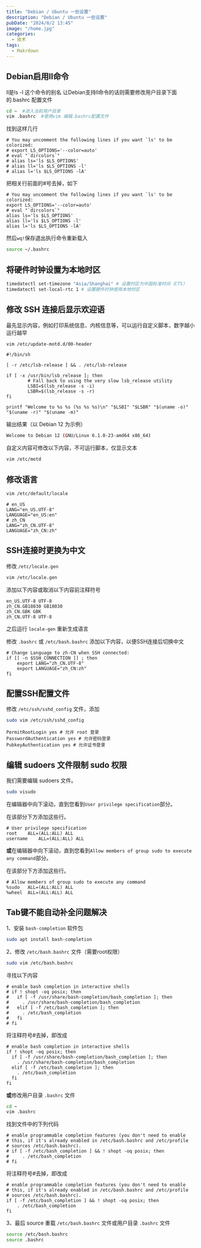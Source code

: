 ```yaml
---
title: "Debian / Ubuntu 一些设置"
description: "Debian / Ubuntu 一些设置"
pubDate: "2024/8/2 13:45"
image: "/home.jpg"
categories:
  - 技术
tags:
  - Makrdown
---
```


## Debian启用ll命令

ll是ls -l 这个命令的别名
让Debian支持ll命令的话则需要修改用户目录下面的.bashrc 配置文件
```bash
cd ~  #进入当前用户目录
vim .bashrc  #使用vim 编辑.bashrc配置文件
```
找到这样几行
```vim
# You may uncomment the following lines if you want `ls' to be colorized:
# export LS_OPTIONS='--color=auto'
# eval "`dircolors`"
# alias ls='ls $LS_OPTIONS'
# alias ll='ls $LS_OPTIONS -l'
# alias l='ls $LS_OPTIONS -lA' 
```
把相关行前面的#号去掉，如下
```vim
# You may uncomment the following lines if you want `ls' to be colorized:
export LS_OPTIONS='--color=auto'
# eval "`dircolors`"
alias ls='ls $LS_OPTIONS'
alias ll='ls $LS_OPTIONS -l'
alias l='ls $LS_OPTIONS -lA'
```
然后```wq!```保存退出执行命令重新载入
```bash
source ~/.bashrc
```

## 将硬件时钟设置为本地时区
```bash
timedatectl set-timezone "Asia/Shanghai" # 设置时区为中国标准时间（CTS）
timedatectl set-local-rtc 1 # 设置硬件时钟使用本地时区
```

## 修改 SSH 连接后显示欢迎语

最先显示内容，例如打印系统信息、内核信息等，可以运行自定义脚本，数字越小运行越早

```bash
vim /etc/update-motd.d/00-header 
```

```vim
#!/bin/sh

[ -r /etc/lsb-release ] && . /etc/lsb-release

if [ -x /usr/bin/lsb_release ]; then
        # Fall back to using the very slow lsb_release utility
        LSBI=$(lsb_release -s -i)
        LSBR=$(lsb_release -s -r)
fi

printf "Welcome to %s %s (%s %s %s)\n" "$LSBI" "$LSBR" "$(uname -o)" "$(uname -r)" "$(uname -m)"
```
输出结果（以 Debian 12 为示例）

```bash
Welcome to Debian 12 (GNU/Linux 6.1.0-23-amd64 x86_64)
```
自定义内容可修改以下内容，不可运行脚本，仅显示文本

```bash 
vim /etc/motd
```

## 修改语言

```bash
vim /etc/default/locale
```
```vim
# en_US
LANG="en_US.UTF-8"
LANGUAGE="en_US:en" 
# zh_CN
LANG="zh_CN.UTF-8"
LANGUAGE="zh_CN:zh" 
```

## SSH连接时更换为中文

修改 ```/etc/locale.gen```

```bash
vim /etc/locale.gen
```
添加以下内容或取消以下内容前注释符号
```vim
en_US.UTF-8 UTF-8
zh_CN.GB18030 GB18030
zh_CN.GBK GBK
zh_CN.UTF-8 UTF-8
``` 
之后运行 ```locale-gen``` 重新生成语言

修改 ```.bashrc``` 或 ```/etc/bash.bashrc``` 添加以下内容，以便SSH连接后切换中文
```vim 
# Change Language to zh-CN when SSH connected:
if [[ -n $SSH_CONNECTION ]] ; then
    export LANG="zh_CN.UTF-8"
    export LANGUAGE="zh_CN:zh"
fi
```

## 配置SSH配置文件
修改 ```/etc/ssh/sshd_config``` 文件，添加
```bash
sudo vim /etc/ssh/sshd_config
```
```vim
PermitRootLogin yes # 允许 root 登录
PasswordAuthentication yes # 允许密码登录
PubkeyAuthentication yes # 允许证书登录
```

## 编辑 sudoers 文件限制 sudo 权限

我们需要编辑 sudoers 文件。
```bash
sudo visudo
```
在编辑器中向下滚动，直到您看到```User privilege specification```部分。

在该部分下方添加这些行。

```vim
# User privilege specification
root    ALL=(ALL:ALL) ALL
username    ALL=(ALL:ALL) ALL
```
**或**在编辑器中向下滚动，直到您看到```Allow members of group sudo to execute any command```部分。

在该部分下方添加这些行。
```vim
# Allow members of group sudo to execute any command
%sudo	ALL=(ALL:ALL) ALL
%wheel	ALL=(ALL:ALL) ALL
```

## Tab键不能自动补全问题解决

1、安装 ```bash-completion``` 软件包

```bash
sudo apt install bash-completion
```

2、修改 ```/etc/bash.bashrc``` 文件（需要root权限）

```bash
sudo vim /etc/bash.bashrc  
```
寻找以下内容

```vim
# enable bash completion in interactive shells
# if ! shopt -oq posix; then
#   if [ -f /usr/share/bash-completion/bash_completion ]; then
#     . /usr/share/bash-completion/bash_completion
#   elif [ -f /etc/bash_completion ]; then
#     . /etc/bash_completion
#   fi
# fi
```
将注释符号#去掉，即改成

```vim
# enable bash completion in interactive shells
if ! shopt -oq posix; then
  if [ -f /usr/share/bash-completion/bash_completion ]; then
    . /usr/share/bash-completion/bash_completion
  elif [ -f /etc/bash_completion ]; then
    . /etc/bash_completion
  fi
fi
```

**或**修改用户目录 ```.bashrc``` 文件

```bash 
cd ~ 
vim .bashrc
```

找到文件中的下列代码

```vim
# enable programmable completion features (you don't need to enable
# this, if it's already enabled in /etc/bash.bashrc and /etc/profile
# sources /etc/bash.bashrc).
# if [ -f /etc/bash_completion ] && ! shopt -oq posix; then
#     . /etc/bash_completion
# fi
```
将注释符号#去掉，即改成

```vim
# enable programmable completion features (you don't need to enable
# this, if it's already enabled in /etc/bash.bashrc and /etc/profile
# sources /etc/bash.bashrc).
if [ -f /etc/bash_completion ] && ! shopt -oq posix; then
    . /etc/bash_completion
fi
```

3、最后 source 重载 ```/etc/bash.bashrc``` 文件或用户目录 ```.bashrc``` 文件

```bash
source /etc/bash.bashrc
source .bashrc
```

